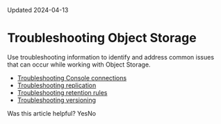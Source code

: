Updated 2024-04-13
# Troubleshooting Object Storage
Use troubleshooting information to identify and address common issues that can occur while working with Object Storage.
  * [Troubleshooting Console connections](https://docs.oracle.com/en-us/iaas/Content/Object/Troubleshooting/troubleshooting_console_connections.htm#troubleshooting-console "Learn troubleshooting solutions for issues you might encounter regarding connecting with the Console.")
  * [Troubleshooting replication](https://docs.oracle.com/en-us/iaas/Content/Object/Troubleshooting/usingreplication_topic-Troubleshooting_Replication.htm#troubleshooting-replication "Learn troubleshooting solutions for issues you might encounter using replication.")
  * [Troubleshooting retention rules](https://docs.oracle.com/en-us/iaas/Content/Object/Troubleshooting/usingretentionrules_topic-Troubleshooting_Retention_Rules.htm#troubleshooting-retention-fules "Learn troubleshooting solutions for issues you might encounter using retention rules.")
  * [Troubleshooting versioning](https://docs.oracle.com/en-us/iaas/Content/Object/Troubleshooting/usingversioning_topic-Troubleshooting_Versioning.htm#TroubleshootVersioning "Learn troubleshooting solutions for issues you might encounter using object versioning.")


Was this article helpful?
YesNo

